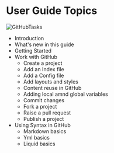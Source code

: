 # User Guide Topics

![GitHubTasks](https://www.programmableweb.com/sites/default/files/GitHub-Launches-Security-Advisory-API.jpg)

- Introduction
- What's new in this guide
- Getting Started
- Work with GitHub
  - Create a project
  - Add an Index file
  - Add a Config file
  - Add layouts and styles
  - Content reuse in GitHub
  - Adding local amnd global variables
  - Commit changes
  - Fork a project
  - Raise a pull request
  - Publish a project
- Using Syntax in GitHub
  - Markdown basics
  - Yml basics
  - Liquid basics



